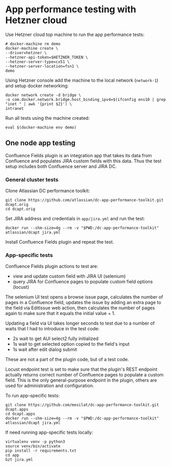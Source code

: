 # App performance testing with Hetzner cloud

Use Hetzner cloud top machine to run the app performance tests:

```
# docker-machine rm demo
docker-machine create \
--driver=hetzner \
--hetzner-api-token=$HETZNER_TOKEN \
--hetzner-server-type=cx51 \
--hetzner-server-location=fsn1 \
demo
```
Using Hetzner console add the machine to the local network (`network-1`)
and setup docker networking:
```
docker network create -d bridge \
-o com.docker.network.bridge.host_binding_ipv4=$(ifconfig ens10 | grep "inet " | awk '{print $2}') \
intranet
```
Run all tests using the machine created:
```
eval $(docker-machine env demo)
```

## One node app testing

Confluence Fields plugin is an integration app that takes its data from
Confluence and populates JIRA custom fields with this data. Thus the test
setup includes both Confluence server and JIRA DC.

### General cluster tests

Clone Atlassian DC performance toolkit:
```
git clone https://github.com/atlassian/dc-app-performance-toolkit.git dcapt.orig
cd dcapt.orig
```
Set JIRA address and credentials in `app/jira.yml` and run the test:
```
docker run --shm-size=4g --rm -v "$PWD:/dc-app-performance-toolkit" atlassian/dcapt jira.yml
```
Install Confluence Fields plugin and repeat the test.

### App-specific tests

Confluence Fields plugin actions to test are:

- view and update custom field with JIRA UI (selenium)
- query JIRA for Confluence pages to populate custom field options (locust)

The selenium UI test opens a browse issue page, calculates the number of pages
in a Confluence field, updates the issue by adding an extra page to the field
via EditIssue web action, then calculates the number of pages again to make
sure that it equals the initial value + 1.

Updating a field via UI takes longer seconds to test due to a number of waits
that I had to introduce in the test code:

- 2s wait to get AUI select2 fully initialized
- 1s wait to get selected option copied to the field's input
- 1s wait after edit dialog submit

These are not a part of the plugin code, but of a test code.

Locust endpoint test is set to make sure that the plugin's REST endpoint actually
returns correct number of Confluence pages to populate a custom field. This is
the only general-purpose endpoint in the plugin, others are used for administration
and configuration.

To run app-specific tests:
```
git clone https://github.com/mesilat/dc-app-performance-toolkit.git dcapt.apps
cd dcapt.apps
docker run --shm-size=4g --rm -v "$PWD:/dc-app-performance-toolkit" atlassian/dcapt jira.yml
```
If need running app-specific tests locally:
```
virtualenv venv -p python3
source venv/bin/activate
pip install -r requirements.txt
cd app
bzt jira.yml
```
